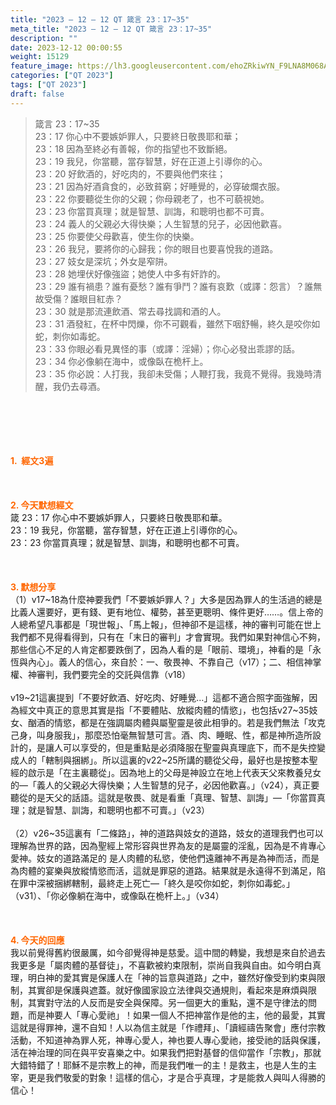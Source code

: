 ```yaml
---
title: "2023 – 12 – 12 QT 箴言 23：17~35"
meta_title: "2023 – 12 – 12 QT 箴言 23：17~35"
description: ""
date: 2023-12-12 00:00:55
weight: 15129
feature_image: https://lh3.googleusercontent.com/ehoZRkiwYN_F9LNA8M068AYxt73EavCZno-PD1cJRuf5BbSkQVUWr3gNEbt5kSs28Pb_Elg17kSrtf9ybWvojWoMV6I4tPM3vGRGDq6GkKkPdL2Gut4QAIw4-uykKUAtNiKgQKntvsU=w800
categories: ["QT 2023"]
tags: ["QT 2023"]
draft: false
---
```


<blockquote>箴言 23：17~35<br />
23：17 你心中不要嫉妒罪人，只要終日敬畏耶和華；<br />
23：18 因為至終必有善報，你的指望也不致斷絕。<br />
23：19 我兒，你當聽，當存智慧，好在正道上引導你的心。<br />
23：20 好飲酒的，好吃肉的，不要與他們來往；<br />
23：21 因為好酒貪食的，必致貧窮；好睡覺的，必穿破爛衣服。<br />
23：22 你要聽從生你的父親；你母親老了，也不可藐視她。<br />
23：23 你當買真理；就是智慧、訓誨，和聰明也都不可賣。<br />
23：24 義人的父親必大得快樂；人生智慧的兒子，必因他歡喜。<br />
23：25 你要使父母歡喜，使生你的快樂。<br />
23：26 我兒，要將你的心歸我；你的眼目也要喜悅我的道路。<br />
23：27 妓女是深坑；外女是窄阱。<br />
23：28 她埋伏好像強盜；她使人中多有奸詐的。<br />
23：29 誰有禍患？誰有憂愁？誰有爭鬥？誰有哀歎（或譯：怨言）？誰無故受傷？誰眼目紅赤？<br />
23：30 就是那流連飲酒、常去尋找調和酒的人。<br />
23：31 酒發紅，在杯中閃爍，你不可觀看，雖然下咽舒暢，終久是咬你如蛇，刺你如毒蛇。<br />
23：33 你眼必看見異怪的事（或譯：淫婦）；你心必發出乖謬的話。<br />
23：34 你必像躺在海中，或像臥在桅杆上。<br />
23：35 你必說：人打我，我卻未受傷；人鞭打我，我竟不覺得。我幾時清醒，我仍去尋酒。</blockquote><br />
&nbsp;<br />
<br />
&nbsp;<br />
<br />
<span style="color: #ff6600;"><strong>1.  經文3遍</strong></span><br />
<br />
&nbsp;<br />
<br />
<span style="color: #ff6600;"><strong>2. 今天默想經文<br />
</strong></span>箴 23：17 你心中不要嫉妒罪人，只要終日敬畏耶和華。<br />
23：19 我兒，你當聽，當存智慧，好在正道上引導你的心。<br />
23：23 你當買真理；就是智慧、訓誨，和聰明也都不可賣。<br />
<br />
&nbsp;<br />
<br />
<strong><span style="color: #ff6600;">3. 默想分享<br />
</span></strong>（1）v17~18為什麼神要我們「不要嫉妒罪人？」大多是因為罪人的生活過的總是比義人還要好，更有錢、更有地位、權勢，甚至更聰明、條件更好……。信上帝的人總希望凡事都是「現世報」、「馬上報」，但神卻不是這樣，神的審判可能在世上我們都不見得看得到，只有在「末日的審判」才會實現。我們如果對神信心不夠，那些信心不足的人肯定都要跌倒了，因為人看的是「眼前、環境」，神看的是「永恆與內心」。義人的信心，來自於：一、敬畏神、不靠自己（v17）；二、相信神掌權、神審判，我們要完全的交託與信靠（v18）<br />
<br />
v19~21這裏提到「不要好飲酒、好吃肉、好睡覺…」這都不適合照字面強解，因為經文中真正的意思其實是指「不要體貼、放縱肉體的情慾」，也包括v27~35妓女、酗酒的情慾，都是在強調屬肉體與屬聖靈是彼此相爭的。若是我們無法「攻克己身，叫身服我」，那麼恐怕毫無智慧可言。酒、肉、睡眠、性，都是神所造所設計的，是讓人可以享受的，但是重點是必須降服在聖靈與真理底下，而不是失控變成人的「轄制與捆綁」。所以這裏的v22~25所講的聽從父母，最好也是按整本聖經的啟示是「在主裏聽從」。因為地上的父母是神設立在地上代表天父來教養兒女的—「義人的父親必大得快樂；人生智慧的兒子，必因他歡喜。」（v24），真正要聽從的是天父的話語。這就是敬畏、就是看重「真理、智慧、訓誨」—「你當買真理；就是智慧、訓誨，和聰明也都不可賣。」（v23）<br />
<br />
（2）v26~35這裏有「二條路」，神的道路與妓女的道路，妓女的道理我們也可以理解為世界的路，因為聖經上常形容與世界為友的是屬靈的淫亂，因為是不肯專心愛神。妓女的道路滿足的 是人肉體的私慾，使他們遠離神不再是為神而活，而是為肉體的宴樂與放縱情慾而活，這就是罪惡的道路。結果就是永遠得不到滿足，陷在罪中深被捆綁轄制，最終走上死亡—「終久是咬你如蛇，刺你如毒蛇。」（v31）、「你必像躺在海中，或像臥在桅杆上。」（v34）<br />
<br />
&nbsp;<br />
<br />
<strong style="font-size: inherit;"><span style="color: #ff6600;">4. 今天的回應<br />
</span></strong>我以前覺得舊約很嚴厲，如今卻覺得神是慈愛。這中間的轉變，我想是來自於過去我更多是「屬肉體的基督徒」，不喜歡被約束限制，崇尚自我與自由。如今明白真理，明白神的愛其實是保護人在「神的旨意與道路」之中，雖然好像受到約束與限制，其實卻是保護與遮蓋。就好像國家設立法律與交通規則，看起來是麻煩與限制，其實對守法的人反而是安全與保障。另一個更大的重點，還不是守律法的問題，而是神要人「專心愛祂」！如果一個人不把神當作是他的主，他的最愛，其實這就是得罪神，還不自知！人以為信主就是「作禮拜」、「讀經禱告聚會」應付宗教活動，不知道神為罪人死，神專心愛人，神也要人專心愛祂，接受祂的話與保護，活在神治理的同在與平安喜樂之中。如果我們把對基督的信仰當作「宗教」，那就大錯特錯了！耶穌不是宗教上的神，而是我們唯一的主！是救主，也是人生的主宰，更是我們敬愛的對象！這樣的信心，才是合乎真理，才是能救人與叫人得勝的信心！<br />
<br />
<audio style="display: none;" controls="controls"></audio><br />
<br />
<audio style="display: none;" controls="controls"></audio><br />
<br />
<audio style="display: none;" controls="controls"></audio><br />
<br />
<audio style="display: none;" controls="controls"></audio><br />
<br />
<audio style="display: none;" controls="controls"></audio>
        